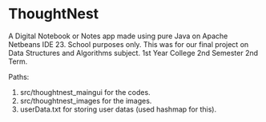 # ThoughtNest
A Digital Notebook or Notes app made using pure Java on Apache Netbeans IDE 23.
School purposes only.
This was for our final project on Data Structures and Algorithms subject. 1st Year College 2nd Semester 2nd Term.

Paths:
1. src/thoughtnest_maingui for the codes.
2. src/thoughtnest_images for the images.
3. userData.txt for storing user datas (used hashmap for this).
